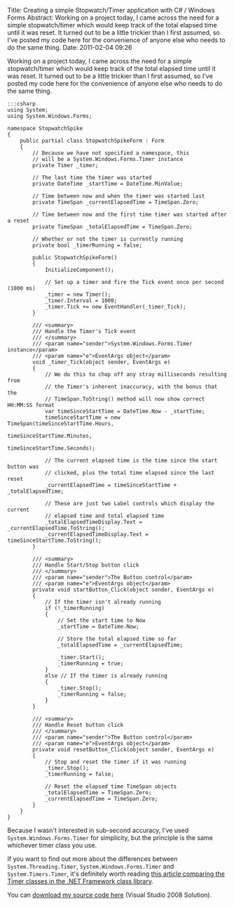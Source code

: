 Title: Creating a simple Stopwatch/Timer application with C# / Windows Forms
Abstract: Working on a project today, I came across the need for a simple stopwatch/timer which would keep track of the total elapsed time until it was reset. It turned out to be a little trickier than I first assumed, so I've posted my code here for the convenience of anyone else who needs to do the same thing.
Date: 2011-02-04 09:26

Working on a project today, I came across the need for a simple stopwatch/timer which would keep track of the total elapsed time until it was reset. It turned out to be a little trickier than I first assumed, so I've posted my code here for the convenience of anyone else who needs to do the same thing.

    :::csharp
    using System;
    using System.Windows.Forms;

    namespace StopwatchSpike
    {
        public partial class StopwatchSpikeForm : Form
        {
            // Because we have not specified a namespace, this
            // will be a System.Windows.Forms.Timer instance
            private Timer _timer;
            
            // The last time the timer was started
            private DateTime _startTime = DateTime.MinValue;

            // Time between now and when the timer was started last
            private TimeSpan _currentElapsedTime = TimeSpan.Zero;

            // Time between now and the first time timer was started after a reset
            private TimeSpan _totalElapsedTime = TimeSpan.Zero;

            // Whether or not the timer is currently running
            private bool _timerRunning = false;

            public StopwatchSpikeForm()
            {
                InitializeComponent();

                // Set up a timer and fire the Tick event once per second (1000 ms)
                _timer = new Timer();
                _timer.Interval = 1000; 
                _timer.Tick += new EventHandler(_timer_Tick);
            }

            /// <summary>
            /// Handle the Timer's Tick event
            /// </summary>
            /// <param name="sender">System.Windows.Forms.Timer instance</param>
            /// <param name="e">EventArgs object</param>
            void _timer_Tick(object sender, EventArgs e)
            {
                // We do this to chop off any stray milliseconds resulting from 
                // the Timer's inherent inaccuracy, with the bonus that the 
                // TimeSpan.ToString() method will now show correct HH:MM:SS format
                var timeSinceStartTime = DateTime.Now - _startTime;
                timeSinceStartTime = new TimeSpan(timeSinceStartTime.Hours, 
                                                  timeSinceStartTime.Minutes, 
                                                  timeSinceStartTime.Seconds);

                // The current elapsed time is the time since the start button was
                // clicked, plus the total time elapsed since the last reset
                _currentElapsedTime = timeSinceStartTime + _totalElapsedTime;

                // These are just two Label controls which display the current 
                // elapsed time and total elapsed time
                _totalElapsedTimeDisplay.Text = _currentElapsedTime.ToString();
                _currentElapsedTimeDisplay.Text = timeSinceStartTime.ToString();
            }

            /// <summary>
            /// Handle Start/Stop button click
            /// </summary>
            /// <param name="sender">The Button control</param>
            /// <param name="e">EventArgs object</param>
            private void startButton_Click(object sender, EventArgs e)
            {
                // If the timer isn't already running
                if (!_timerRunning)
                {
                    // Set the start time to Now
                    _startTime = DateTime.Now;

                    // Store the total elapsed time so far
                    _totalElapsedTime = _currentElapsedTime;

                    _timer.Start();
                    _timerRunning = true;
                }
                else // If the timer is already running
                {
                    _timer.Stop();
                    _timerRunning = false;
                }
            }

            /// <summary>
            /// Handle Reset button click
            /// </summary>
            /// <param name="sender">The Button control</param>
            /// <param name="e">EventArgs object</param>
            private void resetButton_Click(object sender, EventArgs e)
            {
                // Stop and reset the timer if it was running
                _timer.Stop();
                _timerRunning = false;

                // Reset the elapsed time TimeSpan objects
                _totalElapsedTime = TimeSpan.Zero;
                _currentElapsedTime = TimeSpan.Zero;
            }
        }
    }

Because I wasn't interested in sub-second accuracy, I've used `System.Windows.Forms.Timer` for simplicity, but the principle is the same whichever timer class you use. 

If you want to find out more about the differences between `System.Threading.Timer`, `System.Windows.Forms.Timer` and `System.Timers.Timer`, it's definitely worth reading [this article comparing the Timer classes in the .NET Framework class library](http://msdn.microsoft.com/en-us/magazine/cc164015.aspx).

You can [download my source code here](/content/downloads/StopwatchSpike.zip) (Visual Studio 2008 Solution).